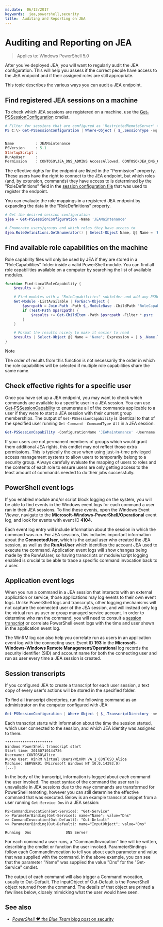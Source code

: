 ```yaml
---
ms.date:  06/12/2017
keywords:  jea,powershell,security
title:  Auditing and Reporting on JEA
---
```


# Auditing and Reporting on JEA

> Applies to: Windows PowerShell 5.0

After you've deployed JEA, you will want to regularly audit the JEA configuration.
This will help you assess if the correct people have access to the JEA endpoint and if their assigned roles are still appropriate.

This topic describes the various ways you can audit a JEA endpoint.

## Find registered JEA sessions on a machine

To check which JEA sessions are registered on a machine, use the [Get-PSSessionConfiguration](https://msdn.microsoft.com/powershell/reference/5.1/microsoft.powershell.core/get-pssessionconfiguration) cmdlet.

```powershell
# Filter for sessions that are configured as 'RestrictedRemoteServer' to find JEA-like session configurations
PS C:\> Get-PSSessionConfiguration | Where-Object { $_.SessionType -eq 'RestrictedRemoteServer' }


Name          : JEAMaintenance
PSVersion     : 5.1
StartupScript :
RunAsUser     :
Permission    : CONTOSO\JEA_DNS_ADMINS AccessAllowed, CONTOSO\JEA_DNS_OPERATORS AccessAllowed, CONTOSO\JEA_DNS_AUDITORS AccessAllowed
```

The effective rights for the endpoint are listed in the "Permission" property.
These users have the right to connect to the JEA endpoint, but which roles (and, by extension, commands) they have access to is determined by the "RoleDefinitions" field in the [session configuration file](session-configurations.md) that was used to register the endpoint.

You can evaluate the role mappings in a registered JEA endpoint by expanding the data in the "RoleDefinitions" property.

```powershell
# Get the desired session configuration
$jea = Get-PSSessionConfiguration -Name 'JEAMaintenance'

# Enumerate users/groups and which roles they have access to
$jea.RoleDefinitions.GetEnumerator() | Select-Object Name, @{ Name = 'Role Capabilities'; Expression = { $_.Value.RoleCapabilities } }
```

## Find available role capabilities on the machine

Role capability files will only be used by JEA if they are stored in a "RoleCapabilities" folder inside a valid PowerShell module.
You can find all role capabilities available on a computer by searching the list of available modules.

```powershell
function Find-LocalRoleCapability {
    $results = @()

    # Find modules with a "RoleCapabilities" subfolder and add any PSRC files to the result set
    Get-Module -ListAvailable | ForEach-Object {
        $psrcpath = Join-Path -Path $_.ModuleBase -ChildPath 'RoleCapabilities'
        if (Test-Path $psrcpath) {
            $results += Get-ChildItem -Path $psrcpath -Filter *.psrc
        }
    }

    # Format the results nicely to make it easier to read
    $results | Select-Object @{ Name = 'Name'; Expression = { $_.Name.TrimEnd('.psrc') }}, @{ Name = 'Path'; Expression = { $_.FullName }} | Sort-Object Name
}
```

> [!NOTE]
> The order of results from this function is not necessarily the order in which the role capabilities will be selected if multiple role capabilities share the same name.

## Check effective rights for a specific user

Once you have set up a JEA endpoint, you may want to check which commands are available to a specific user in a JEA session.
You can use [Get-PSSessionCapability](https://msdn.microsoft.com/powershell/reference/5.1/microsoft.powershell.core/Get-PSSessionCapability) to enumerate all of the commands applicable to a user if they were to start a JEA session with their current group memberships.
The output of `Get-PSSessionCapability` is identical to that of the specified user running `Get-Command -CommandType All` in a JEA session.

```powershell
Get-PSSessionCapability -ConfigurationName 'JEAMaintenance' -Username 'CONTOSO\Alice'
```

If your users are not permanent members of groups which would grant them additional JEA rights, this cmdlet may not reflect those extra permissions.
This is typically the case when using just-in-time privileged access management systems to allow users to temporarily belong to a security group.
Always carefully evaluate the mapping of users to roles and the contents of each role to ensure users are only getting access to the least amount of commands needed to do their jobs successfully.

## PowerShell event logs

If you enabled module and/or script block logging on the system, you will be able to find events in the Windows event logs for each command a user ran in their JEA sessions.
To find these events, open the Windows Event Viewer, navigate to the **Microsoft-Windows-PowerShell/Operational** event log, and look for events with event ID **4104**.

Each event log entry will include information about the session in which the command was run.
For JEA sessions, this includes important information about the **ConnectedUser**, which is the actual user who created the JEA session, as well as the **RunAsUser** which identifies the account JEA used to execute the command.
Application event logs will show changes being made by the RunAsUser, so having transcripts or module/script logging enabled is crucial to be able to trace a specific command invocation back to a user.

## Application event logs

When you run a command in a JEA session that interacts with an external application or service, those applications may log events to their own event logs.
Unlike PowerShell logs and transcripts, other logging mechanisms will not capture the connected user of the JEA session, and will instead only log the virtual run-as user or group managed service account.
In order to determine who ran the command, you will need to consult a [session transcript](#session-transcripts) or correlate PowerShell event logs with the time and user shown in the application event log.

The WinRM log can also help you correlate run as users in an application event log with the connecting user.
Event ID **193** in the **Microsoft-Windows-Windows Remote Management/Operational** log records the security identifier (SID) and account name for both the connecting user and run as user every time a JEA session is created.

## Session transcripts

If you configured JEA to create a transcript for each user session, a text copy of every user's actions will be stored in the specified folder.

To find all transcript directories, run the following command as an administrator on the computer configured with JEA:

```powershell
Get-PSSessionConfiguration | Where-Object { $_.TranscriptDirectory -ne $null } | Format-Table Name, TranscriptDirectory
```

Each transcript starts with information about the time the session started, which user connected to the session, and which JEA identity was assigned to them.

```
**********************
Windows PowerShell transcript start
Start time: 20160710144736
Username: CONTOSO\Alice
RunAs User: WinRM Virtual Users\WinRM VA_1_CONTOSO_Alice
Machine: SERVER01 (Microsoft Windows NT 10.0.14393.0)
[...]
```

In the body of the transcript, information is logged about each command the user invoked.
The exact syntax of the command the user ran is unavailable in JEA sessions due to the way commands are transformed for PowerShell remoting, however you can still determine the effective command that was executed.
Below is an example transcript snippet from a user running `Get-Service Dns` in a JEA session:

```
PS>CommandInvocation(Get-Service): "Get-Service"
>> ParameterBinding(Get-Service): name="Name"; value="Dns"
>> CommandInvocation(Out-Default): "Out-Default"
>> ParameterBinding(Out-Default): name="InputObject"; value="Dns"

Running  Dns                DNS Server
```

For each command a user runs, a "CommandInvocation" line will be written, describing the cmdlet or function the user invoked.
ParameterBindings follow each CommandInvocation to tell you about each parameter and value that was supplied with the command.
In the above example, you can see that the parameter "Name" was supplied the value "Dns" for the "Get-Service" cmdlet.

The output of each command will also trigger a CommandInvocation, usually to Out-Default.
The InputObject of Out-Default is the PowerShell object returned from the command.
The details of that object are printed a few lines below, closely mimicking what the user would have seen.

## See also

- [*PowerShell ♥ the Blue Team* blog post on security](https://blogs.msdn.microsoft.com/powershell/2015/06/09/powershell-the-blue-team/)
